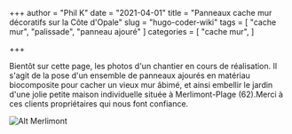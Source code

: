 +++
author = "Phil K"
date = "2021-04-01"
title = "Panneaux cache mur décoratifs sur la Côte d'Opale"
slug = "hugo-coder-wiki"
tags = [
    "cache mur",
    "palissade",
    "panneau ajouré"
]
categories = [
    "cache mur",
]

+++

Bientôt sur cette page, les photos d'un chantier en cours de réalisation.
Il s'agit de la pose d'un ensemble de panneaux ajourés en matériau biocomposite pour cacher un vieux mur âbimé, et ainsi embellir le jardin d'une jolie petite maison individuelle située à Merlimont-Plage (62).Merci à ces clients propriétaires qui nous font confiance.

![Alt Merlimont](https://philk59.github.io/artwall/static/images/merlimont.jpg)